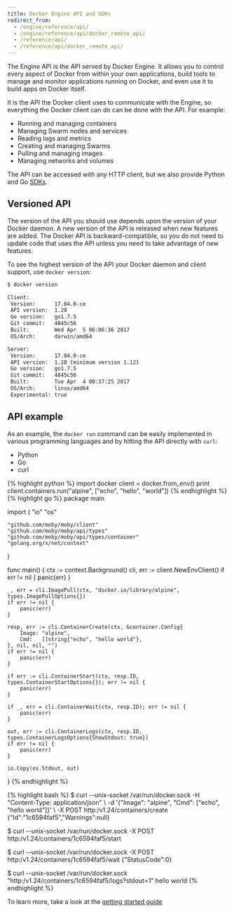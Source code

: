 ```yaml
---
title: Docker Engine API and SDKs
redirect_from:
  - /engine/reference/api/
  - /engine/reference/api/docker_remote_api/
  - /reference/api/
  - /reference/api/docker_remote_api/
---
```


The Engine API is the API served by Docker Engine. It allows you to control
every aspect of Docker from within your own applications, build tools to manage
and monitor applications running on Docker, and even use it to build apps on
Docker itself.

It is the API the Docker client uses to communicate with the Engine, so
everything the Docker client can do can be done with the API. For example:

* Running and managing containers
* Managing Swarm nodes and services
* Reading logs and metrics
* Creating and managing Swarms
* Pulling and managing images
* Managing networks and volumes

The API can be accessed with any HTTP client, but we also provide
Python and Go [SDKs](sdks.md).

## Versioned API

The version of the API you should use depends upon the version of your Docker
daemon. A new version of the API is released when new features are added. The
Docker API is backward-compatible, so you do not need to update code that uses
the API unless you need to take advantage of new features.

To see the highest version of the API your Docker daemon and client support, use
`docker version`:

```bash
$ docker version

Client:
 Version:      17.04.0-ce
 API version:  1.28
 Go version:   go1.7.5
 Git commit:   4845c56
 Built:        Wed Apr  5 06:06:36 2017
 OS/Arch:      darwin/amd64

Server:
 Version:      17.04.0-ce
 API version:  1.28 (minimum version 1.12)
 Go version:   go1.7.5
 Git commit:   4845c56
 Built:        Tue Apr  4 00:37:25 2017
 OS/Arch:      linux/amd64
 Experimental: true
```

## API example

As an example, the `docker run` command can be easily implemented in various
programming languages and by hitting the API directly with `curl`:

<ul class="nav nav-tabs">
  <li class="active"><a data-toggle="tab" data-target="#python">Python</a></li>
  <li><a data-toggle="tab" data-target="#go">Go</a></li>
  <li><a data-toggle="tab" data-target="#curl">curl</a></li>
</ul>
<div class="tab-content">
  <div id="python" class="tab-pane fade in active">
  {% highlight python %}
  import docker
  client = docker.from_env()
  print client.containers.run("alpine", ["echo", "hello", "world"])
  {% endhighlight %}
  </div>
  <div id="go" class="tab-pane fade">
  {% highlight go %}
  package main

  import (
  	"io"
  	"os"

  	"github.com/moby/moby/client"
  	"github.com/moby/moby/api/types"
  	"github.com/moby/moby/api/types/container"
  	"golang.org/x/net/context"
  )

  func main() {
  	ctx := context.Background()
  	cli, err := client.NewEnvClient()
  	if err != nil {
  		panic(err)
  	}

  	_, err = cli.ImagePull(ctx, "docker.io/library/alpine", types.ImagePullOptions{})
  	if err != nil {
  		panic(err)
  	}

  	resp, err := cli.ContainerCreate(ctx, &container.Config{
  		Image: "alpine",
  		Cmd:   []string{"echo", "hello world"},
  	}, nil, nil, "")
  	if err != nil {
  		panic(err)
  	}

  	if err := cli.ContainerStart(ctx, resp.ID, types.ContainerStartOptions{}); err != nil {
  		panic(err)
  	}

  	if _, err = cli.ContainerWait(ctx, resp.ID); err != nil {
  		panic(err)
  	}

  	out, err := cli.ContainerLogs(ctx, resp.ID, types.ContainerLogsOptions{ShowStdout: true})
  	if err != nil {
  		panic(err)
  	}

  	io.Copy(os.Stdout, out)
  }
  {% endhighlight %}
  </div>
  <div id="curl" class="tab-pane fade">
  {% highlight bash %}
  $ curl --unix-socket /var/run/docker.sock -H "Content-Type: application/json" \
    -d '{"Image": "alpine", "Cmd": ["echo", "hello world"]}' \
    -X POST http:/v1.24/containers/create
  {"Id":"1c6594faf5","Warnings":null}

  $ curl --unix-socket /var/run/docker.sock -X POST http:/v1.24/containers/1c6594faf5/start

  $ curl --unix-socket /var/run/docker.sock -X POST http:/v1.24/containers/1c6594faf5/wait
  {"StatusCode":0}

  $ curl --unix-socket /var/run/docker.sock "http:/v1.24/containers/1c6594faf5/logs?stdout=1"
  hello world
  {% endhighlight %}
  </div>
</div>

To learn more, take a look at the [getting started guide](getting-started.md)
